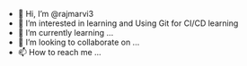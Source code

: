 - 👋 Hi, I’m @rajmarvi3
- 👀 I’m interested in learning and Using Git for CI/CD learning
- 🌱 I’m currently learning ...
- 💞️ I’m looking to collaborate on ...
- 📫 How to reach me ...

<!---
rajmarvi3/rajmarvi3 is a ✨ special ✨ repository because its `README.md` (this file) appears on your GitHub profile.
You can click the Preview link to take a look at your changes.
--->
